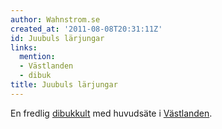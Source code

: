 ```yaml
---
author: Wahnstrom.se
created_at: '2011-08-08T20:31:11Z'
id: Juubuls lärjungar
links:
  mention:
  - Västlanden
  - dibuk
title: Juubuls lärjungar
---
```


En fredlig [dibukkult] med huvudsäte i [Västlanden].

  [dibukkult]: dibuk
  [Västlanden]: Västlanden